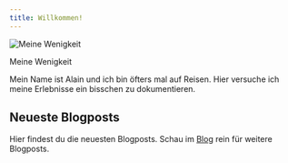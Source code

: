 ```yaml
---
title: Willkommen!
---
```


![Meine Wenigkeit](../about/pics/me.jpg)
<figcaption>Meine Wenigkeit</figcaption>

Mein Name ist Alain und ich bin öfters mal auf Reisen. Hier versuche ich meine Erlebnisse ein bisschen zu dokumentieren.

## Neueste Blogposts
Hier findest du die neuesten Blogposts. Schau im [Blog](/blog) rein für weitere Blogposts.
